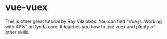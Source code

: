 # vue-vuex

This is other great tutorial by Ray Vilalobos.
You can find "Vue.js: Working with APIs" on lynda.com. It teaches you how to use vuex and plenty of other skills.
